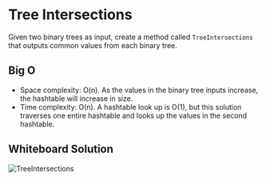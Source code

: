 # Tree Intersections

Given two binary trees as input, create a method called `TreeIntersections` that outputs common values from each binary tree.

## Big O

* Space complexity: O(n). As the values in the binary tree inputs increase, the hashtable will increase in size.
* Time complexity: O(n). A hashtable look up is O(1), but this solution traverses one entire hashtable and looks up the values in the second hashtable.

## Whiteboard Solution

![TreeIntersections](https://github.com/rh24/Data-Structures-and-Algorithms/blob/tree-intersections/assets/TreeIntersections.jpg)